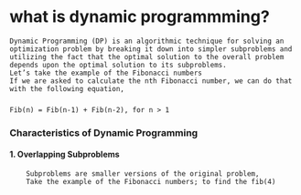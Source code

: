 # what is dynamic programmming?
    Dynamic Programming (DP) is an algorithmic technique for solving an optimization problem by breaking it down into simpler subproblems and utilizing the fact that the optimal solution to the overall problem depends upon the optimal solution to its subproblems.
    Let’s take the example of the Fibonacci numbers
    If we are asked to calculate the nth Fibonacci number, we can do that with the following equation,
###  
    Fib(n) = Fib(n-1) + Fib(n-2), for n > 1    
### Characteristics of Dynamic Programming
#### 1. Overlapping Subproblems
        Subproblems are smaller versions of the original problem, 
        Take the example of the Fibonacci numbers; to find the fib(4)
    
